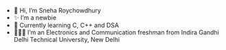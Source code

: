 - 👋 Hi, I’m Sneha Roychowdhury
- ✨ I’m a newbie
- 🌱 Currently learning C, C++ and DSA
- 👩🏻‍🎓 I’m an Electronics and Communication freshman from Indira Gandhi Delhi Technical University, New Delhi


<!---
snehaaarc/snehaaarc is a ✨ special ✨ repository because its `README.md` (this file) appears on your GitHub profile.
You can click the Preview link to take a look at your changes.
--->
